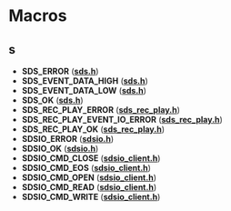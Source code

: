 
# Macros



## s

* **SDS\_ERROR** ([**sds.h**](sds_8h.md))
* **SDS\_EVENT\_DATA\_HIGH** ([**sds.h**](sds_8h.md))
* **SDS\_EVENT\_DATA\_LOW** ([**sds.h**](sds_8h.md))
* **SDS\_OK** ([**sds.h**](sds_8h.md))
* **SDS\_REC\_PLAY\_ERROR** ([**sds\_rec\_play.h**](sds__rec__play_8h.md))
* **SDS\_REC\_PLAY\_EVENT\_IO\_ERROR** ([**sds\_rec\_play.h**](sds__rec__play_8h.md))
* **SDS\_REC\_PLAY\_OK** ([**sds\_rec\_play.h**](sds__rec__play_8h.md))
* **SDSIO\_ERROR** ([**sdsio.h**](sdsio_8h.md))
* **SDSIO\_OK** ([**sdsio.h**](sdsio_8h.md))
* **SDSIO\_CMD\_CLOSE** ([**sdsio\_client.h**](sdsio__client_8h.md))
* **SDSIO\_CMD\_EOS** ([**sdsio\_client.h**](sdsio__client_8h.md))
* **SDSIO\_CMD\_OPEN** ([**sdsio\_client.h**](sdsio__client_8h.md))
* **SDSIO\_CMD\_READ** ([**sdsio\_client.h**](sdsio__client_8h.md))
* **SDSIO\_CMD\_WRITE** ([**sdsio\_client.h**](sdsio__client_8h.md))




